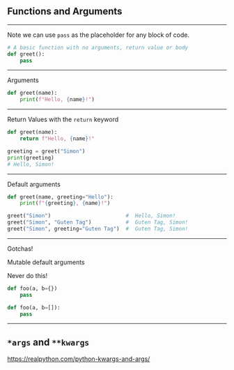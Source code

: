 ## Functions and Arguments

---

Note we can use ``pass`` as the placeholder for any block of code.

```python
# A basic function with no arguments, return value or body
def greet():
    pass
```

---

Arguments

```python
def greet(name):
    print(f"Hello, {name}!")
```

---

Return Values with the ``return`` keyword

```python
def greet(name):
    return f"Hello, {name}!"

greeting = greet("Simon")
print(greeting)
# Hello, Simon!
```


---

Default arguments

```python
def greet(name, greeting="Hello"):
    print(f"{greeting}, {name}!")
```

```python
greet("Simon")                        #  Hello, Simon!
greet("Simon", "Guten Tag")           #  Guten Tag, Simon!
greet("Simon", greeting="Guten Tag")  #  Guten Tag, Simon!
```

---

Gotchas!

Mutable default arguments

Never do this!

```python
def foo(a, b={})
    pass
```

```python
def foo(a, b=[]):
    pass
```


---

## ``*args`` and ``**kwargs``


https://realpython.com/python-kwargs-and-args/
